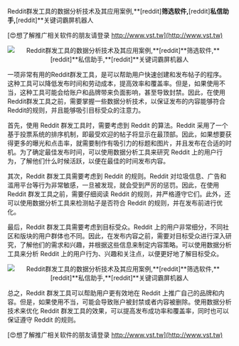 Reddit群发工具的数据分析技术及其应用案例,**[reddit]**筛选软件,**[reddit]**私信助手,**[reddit]**关键词霸屏机器人

[😍想了解推广相关软件的朋友请登录 http://www.vst.tw](http://www.vst.tw)

 <center><img src="https://vst.tw/MP4/tuiguang/png/4.png" alt="Reddit群发工具的数据分析技术及其应用案例,**[reddit]**筛选软件,**[reddit]**私信助手,**[reddit]**关键词霸屏机器人"></center>

一项非常有用的Reddit群发工具，是可以帮助用户快速创建和发布帖子的程序。这种工具可以降低发布时间和劳动成本，提高效率和覆盖率。但是，如果使用不当，这种工具可能会给账户和品牌带来负面影响，甚至导致封禁。因此，在使用Reddit群发工具之前，需要掌握一些数据分析技术，以保证发布的内容能够符合Reddit的规则，并且能够吸引目标受众的注意力。

首先，使用 Reddit 群发工具时，需要考虑到 Reddit 的算法。Reddit 采用了一个基于投票系统的排序机制，即最受欢迎的帖子将显示在最顶部。因此，如果想要获得更多的曝光和点击率，就需要制作有吸引力的标题和图片，并且发布在合适的时机。为了确定最佳发布时间，可以使用数据分析工具来研究 Reddit 上的用户行为，了解他们什么时候活跃，以便在最佳的时间发布内容。

其次，Reddit 群发工具需要考虑到 Reddit 的规则。Reddit 对垃圾信息、广告和滥用平台等行为非常敏感，一旦被发现，就会受到严厉的惩罚。因此，在使用 Reddit 群发工具之前，需要仔细阅读 Reddit 的规则，并严格遵守它们。此外，还可以使用数据分析工具来检测帖子是否符合 Reddit 的规则，并在发布前进行优化。

最后，Reddit 群发工具需要考虑到目标受众。Reddit 上的用户非常细分，不同社区和版块的用户群体也不同。因此，在发布内容之前，需要对目标受众进行深入研究，了解他们的需求和兴趣，并根据这些信息来制定内容策略。可以使用数据分析工具来分析 Reddit 上的用户行为、兴趣和关注点，以便更好地了解目标受众。

 <center><img src="https://vst.tw/MP4/tuiguang/png/2.png" alt="Reddit群发工具的数据分析技术及其应用案例,**[reddit]**筛选软件,**[reddit]**私信助手,**[reddit]**关键词霸屏机器人"></center>

总之，Reddit 群发工具可以帮助用户更有效地在 Reddit 上推广自己的品牌和内容。但是，如果使用不当，可能会导致账户被封禁或者内容被删除。使用数据分析技术来优化 Reddit 群发工具的效果，可以提高发布成功率和覆盖率，同时也可以保证遵守 Reddit 的规则。

[😍想了解推广相关软件的朋友请登录 http://www.vst.tw](http://www.vst.tw)



